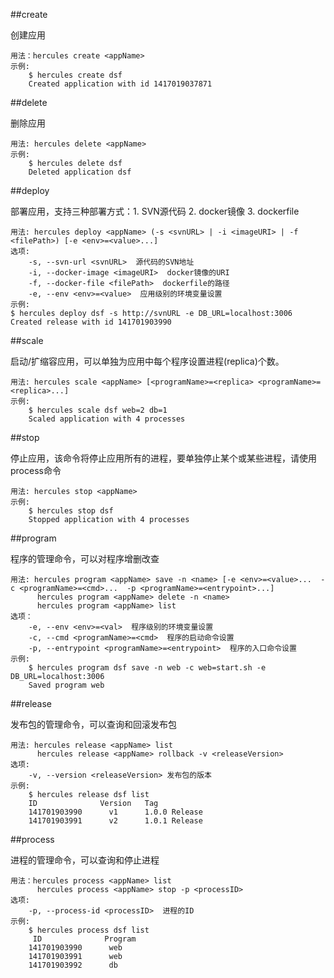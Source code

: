 ##create

创建应用

    用法：hercules create <appName>
    示例:
        $ hercules create dsf
        Created application with id 1417019037871
    
##delete

删除应用

    用法: hercules delete <appName>
    示例:
        $ hercules delete dsf
        Deleted application dsf
    
##deploy

部署应用，支持三种部署方式：1. SVN源代码 2. docker镜像 3. dockerfile

    用法: hercules deploy <appName> (-s <svnURL> | -i <imageURI> | -f <filePath>) [-e <env>=<value>...]
    选项:
        -s, --svn-url <svnURL>  源代码的SVN地址
        -i, --docker-image <imageURI>  docker镜像的URI
        -f, --docker-file <filePath>  dockerfile的路径
        -e, --env <env>=<value>  应用级别的环境变量设置
    示例:
    $ hercules deploy dsf -s http://svnURL -e DB_URL=localhost:3006 
    Created release with id 141701903990

##scale

启动/扩缩容应用，可以单独为应用中每个程序设置进程(replica)个数。

    用法: hercules scale <appName> [<programName>=<replica> <programName>=<replica>...]
    示例:
        $ hercules scale dsf web=2 db=1
        Scaled application with 4 processes

##stop 

停止应用，该命令将停止应用所有的进程，要单独停止某个或某些进程，请使用process命令

    用法: hercules stop <appName>
    示例:
        $ hercules stop dsf
        Stopped application with 4 processes

##program

程序的管理命令，可以对程序增删改查

    用法: hercules program <appName> save -n <name> [-e <env>=<value>...  -c <programName>=<cmd>...  -p <programName>=<entrypoint>...]
          hercules program <appName> delete -n <name>
          hercules program <appName> list
    选项：
        -e, --env <env>=<val>  程序级别的环境变量设置
        -c, --cmd <programName>=<cmd>  程序的启动命令设置
        -p, --entrypoint <programName>=<entrypoint>  程序的入口命令设置
    示例:
        $ hercules program dsf save -n web -c web=start.sh -e DB_URL=localhost:3006 
        Saved program web

##release

发布包的管理命令，可以查询和回滚发布包
    
    用法: hercules release <appName> list 
          hercules release <appName> rollback -v <releaseVersion>
    选项:
        -v, --version <releaseVersion> 发布包的版本
    示例:
        $ hercules release dsf list
        ID              Version   Tag
        141701903990      v1      1.0.0 Release
        141701903991      v2      1.0.1 Release

##process

进程的管理命令，可以查询和停止进程

    用法：hercules process <appName> list
          hercules process <appName> stop -p <processID>
    选项:
        -p, --process-id <processID>  进程的ID
    示例:
        $ hercules process dsf list
         ID              Program   
        141701903990      web   
        141701903991      web 
        141701903992      db     

